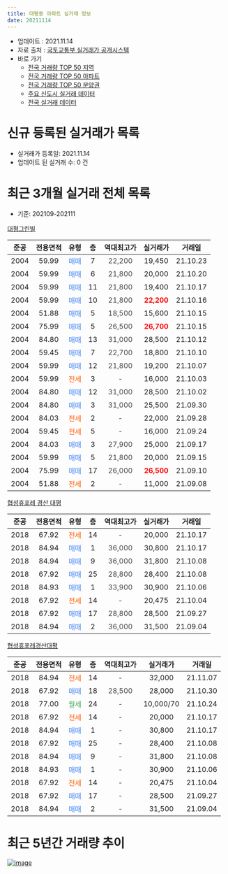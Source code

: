 ```yaml
---
title: 대평동 아파트 실거래 정보
date: 20211114
---
```


* 업데이트 : 2021.11.14
* 자료 출처 : [국토교통부 실거래가 공개시스템](http://rt.molit.go.kr)
* 바로 가기
    * [전국 거래량 TOP 50 지역](https://apt-info.github.io/apt-trade-info/tr)
    * [전국 거래량 TOP 50 아파트](https://apt-info.github.io/apt-trade-info/ta)
    * [전국 거래량 TOP 50 분양권](https://apt-info.github.io/apt-trade-info/tb)
    * [주요 신도시 실거래 데이터](https://apt-info.github.io/apt-trade-info/newtown)
    * [전국 실거래 데이터](https://apt-info.github.io/apt-trade-info/all)



<script async src="https://pagead2.googlesyndication.com/pagead/js/adsbygoogle.js"></script>
<!-- 기본광고 -->
<ins class="adsbygoogle"
     style="display:block"
     data-ad-client="ca-pub-1142216861245946"
     data-ad-slot="4805727019"
     data-ad-format="auto"
     data-full-width-responsive="true"></ins>
<script>
     (adsbygoogle = window.adsbygoogle || []).push({});
</script>


# 신규 등록된 실거래가 목록

* 실거래가 등록일: 2021.11.14
* 업데이트 된 실거래 수: 0 건




<script async src="https://pagead2.googlesyndication.com/pagead/js/adsbygoogle.js"></script>
<!-- 기본광고 -->
<ins class="adsbygoogle"
     style="display:block"
     data-ad-client="ca-pub-1142216861245946"
     data-ad-slot="4805727019"
     data-ad-format="auto"
     data-full-width-responsive="true"></ins>
<script>
     (adsbygoogle = window.adsbygoogle || []).push({});
</script>


# 최근 3개월 실거래 전체 목록
* 기준: 202109-202111


[대평그린빌](https://search.naver.com/search.naver?query=%EB%8C%80%ED%8F%89%EA%B7%B8%EB%A6%B0%EB%B9%8C)

|준공|전용면적|유형|층|역대최고가|실거래가|거래일|
|:---:|:---:|:---:|:---:|:---:|:---:|:---:|
|2004|59.99|<span style="color:#4285F3">매매</span>|7|<span style="color:#444444">22,200</span>|19,450|21.10.23|
|2004|59.99|<span style="color:#4285F3">매매</span>|6|<span style="color:#444444">21,800</span>|20,000|21.10.20|
|2004|59.99|<span style="color:#4285F3">매매</span>|11|<span style="color:#444444">21,800</span>|19,400|21.10.17|
|2004|59.99|<span style="color:#4285F3">매매</span>|10|<span style="color:#444444">21,800</span>|<b><span style="color:#FF0000">22,200</span></b>|21.10.16|
|2004|51.88|<span style="color:#4285F3">매매</span>|5|<span style="color:#444444">18,500</span>|15,600|21.10.15|
|2004|75.99|<span style="color:#4285F3">매매</span>|5|<span style="color:#444444">26,500</span>|<b><span style="color:#FF0000">26,700</span></b>|21.10.15|
|2004|84.80|<span style="color:#4285F3">매매</span>|13|<span style="color:#444444">31,000</span>|28,500|21.10.12|
|2004|59.45|<span style="color:#4285F3">매매</span>|7|<span style="color:#444444">22,700</span>|18,800|21.10.10|
|2004|59.99|<span style="color:#4285F3">매매</span>|12|<span style="color:#444444">21,800</span>|19,200|21.10.07|
|2004|59.99|<span style="color:#FF5A00">전세</span>|3|<span style="color:#444444">-</span>|16,000|21.10.03|
|2004|84.80|<span style="color:#4285F3">매매</span>|12|<span style="color:#444444">31,000</span>|28,500|21.10.02|
|2004|84.80|<span style="color:#4285F3">매매</span>|3|<span style="color:#444444">31,000</span>|25,500|21.09.30|
|2004|84.03|<span style="color:#FF5A00">전세</span>|2|<span style="color:#444444">-</span>|22,000|21.09.28|
|2004|59.45|<span style="color:#FF5A00">전세</span>|5|<span style="color:#444444">-</span>|16,000|21.09.24|
|2004|84.03|<span style="color:#4285F3">매매</span>|3|<span style="color:#444444">27,900</span>|25,000|21.09.17|
|2004|59.99|<span style="color:#4285F3">매매</span>|5|<span style="color:#444444">21,800</span>|20,000|21.09.15|
|2004|75.99|<span style="color:#4285F3">매매</span>|17|<span style="color:#444444">26,000</span>|<b><span style="color:#FF0000">26,500</span></b>|21.09.10|
|2004|51.88|<span style="color:#FF5A00">전세</span>|2|<span style="color:#444444">-</span>|11,000|21.09.08|

[협성휴포레 경산 대평](https://search.naver.com/search.naver?query=%ED%98%91%EC%84%B1%ED%9C%B4%ED%8F%AC%EB%A0%88+%EA%B2%BD%EC%82%B0+%EB%8C%80%ED%8F%89)

|준공|전용면적|유형|층|역대최고가|실거래가|거래일|
|:---:|:---:|:---:|:---:|:---:|:---:|:---:|
|2018|67.92|<span style="color:#FF5A00">전세</span>|14|<span style="color:#444444">-</span>|20,000|21.10.17|
|2018|84.94|<span style="color:#4285F3">매매</span>|1|<span style="color:#444444">36,000</span>|30,800|21.10.17|
|2018|84.94|<span style="color:#4285F3">매매</span>|9|<span style="color:#444444">36,000</span>|31,800|21.10.08|
|2018|67.92|<span style="color:#4285F3">매매</span>|25|<span style="color:#444444">28,800</span>|28,400|21.10.08|
|2018|84.93|<span style="color:#4285F3">매매</span>|1|<span style="color:#444444">33,900</span>|30,900|21.10.06|
|2018|67.92|<span style="color:#FF5A00">전세</span>|14|<span style="color:#444444">-</span>|20,475|21.10.04|
|2018|67.92|<span style="color:#4285F3">매매</span>|17|<span style="color:#444444">28,800</span>|28,500|21.09.27|
|2018|84.94|<span style="color:#4285F3">매매</span>|2|<span style="color:#444444">36,000</span>|31,500|21.09.04|

[협성휴포레경산대평](https://search.naver.com/search.naver?query=%ED%98%91%EC%84%B1%ED%9C%B4%ED%8F%AC%EB%A0%88%EA%B2%BD%EC%82%B0%EB%8C%80%ED%8F%89)

|준공|전용면적|유형|층|역대최고가|실거래가|거래일|
|:---:|:---:|:---:|:---:|:---:|:---:|:---:|
|2018|84.94|<span style="color:#FF5A00">전세</span>|14|<span style="color:#444444">-</span>|32,000|21.11.07|
|2018|67.92|<span style="color:#4285F3">매매</span>|18|<span style="color:#444444">28,500</span>|28,000|21.10.30|
|2018|77.00|<span style="color:#34A853">월세</span>|24|<span style="color:#444444">-</span>|10,000/70|21.10.24|
|2018|67.92|<span style="color:#FF5A00">전세</span>|14|<span style="color:#444444">-</span>|20,000|21.10.17|
|2018|84.94|<span style="color:#4285F3">매매</span>|1|<span style="color:#444444">-</span>|30,800|21.10.17|
|2018|67.92|<span style="color:#4285F3">매매</span>|25|<span style="color:#444444">-</span>|28,400|21.10.08|
|2018|84.94|<span style="color:#4285F3">매매</span>|9|<span style="color:#444444">-</span>|31,800|21.10.08|
|2018|84.93|<span style="color:#4285F3">매매</span>|1|<span style="color:#444444">-</span>|30,900|21.10.06|
|2018|67.92|<span style="color:#FF5A00">전세</span>|14|<span style="color:#444444">-</span>|20,475|21.10.04|
|2018|67.92|<span style="color:#4285F3">매매</span>|17|<span style="color:#444444">-</span>|28,500|21.09.27|
|2018|84.94|<span style="color:#4285F3">매매</span>|2|<span style="color:#444444">-</span>|31,500|21.09.04|



<script async src="https://pagead2.googlesyndication.com/pagead/js/adsbygoogle.js"></script>
<!-- 기본광고 -->
<ins class="adsbygoogle"
     style="display:block"
     data-ad-client="ca-pub-1142216861245946"
     data-ad-slot="4805727019"
     data-ad-format="auto"
     data-full-width-responsive="true"></ins>
<script>
     (adsbygoogle = window.adsbygoogle || []).push({});
</script>


# 최근 5년간 거래량 추이


<div style="width:100%;">
    <canvas id="deal_progress" height="200"></canvas>
</div>

<script>
new Chart(document.getElementById("deal_progress"), {
    type: 'line',
    data: {
        labels: ['16.01','16.02','16.03','16.04','16.05','16.06','16.07','16.08','16.09','16.10','16.11','16.12','17.01','17.02','17.03','17.04','17.05','17.06','17.07','17.08','17.09','17.10','17.11','17.12','18.01','18.02','18.03','18.04','18.05','18.06','18.07','18.08','18.09','18.10','18.11','18.12','19.01','19.02','19.03','19.04','19.05','19.06','19.07','19.08','19.09','19.10','19.11','19.12','20.01','20.02','20.03','20.04','20.05','20.06','20.07','20.08','20.09','20.10','20.11','20.12','21.01','21.02','21.03','21.04','21.05','21.06','21.07','21.08','21.09','21.10','21.11'],
        datasets: [{
            label: '매매/분양권',
            data: [1,1,3,5,2,8,4,6,7,5,14,1,2,6,8,2,5,9,20,22,11,13,10,60,18,19,23,25,25,23,23,27,18,19,19,13,16,8,9,18,25,13,18,13,8,13,22,9,16,13,6,11,12,12,16,18,17,10,27,26,18,11,18,8,18,9,7,8,8,19,0],
            borderColor: "rgba(66, 133, 243, 1)",
            backgroundColor: "rgba(66, 133, 243, 0.05)",
            borderWidth: 1,
            pointRadius: 0,
            fill: false,
            lineTension: 0
        },{
            label: '전/월세',
            data: [5,7,2,2,1,5,4,4,4,7,5,5,6,8,4,2,2,5,7,9,8,4,6,1,8,3,9,10,8,9,15,24,14,17,6,11,11,16,5,10,3,6,9,4,5,10,3,10,7,7,7,6,7,8,12,10,4,8,8,9,1,4,9,7,7,10,2,6,3,6,1],
            borderColor: "rgba(255, 90, 0, 1)",
            backgroundColor: "rgba(255, 90, 0, 0.05)",
            borderWidth: 1,
            pointRadius: 0,
            fill: false,
            lineTension: 0
        },{
            label: '합계',
            data: [6,8,5,7,3,13,8,10,11,12,19,6,8,14,12,4,7,14,27,31,19,17,16,61,26,22,32,35,33,32,38,51,32,36,25,24,27,24,14,28,28,19,27,17,13,23,25,19,23,20,13,17,19,20,28,28,21,18,35,35,19,15,27,15,25,19,9,14,11,25,1],
            borderColor: "rgba(0, 0, 0, 1)",
            backgroundColor: "rgba(0, 0, 0, 0.03)",
            borderWidth: 0.1,
            pointRadius: 0,
            fill: true,
            lineTension: 0
        }
        ]
    },
    options: {
        responsive: true,
        title: {
            display: false
        },
        tooltips: {
            mode: 'index',
            intersect: false
        },
        hover: {
            mode: 'nearest',
            intersect: true
        },
        scales: {
            xAxes: [{
                display: true,
                scaleLabel: {
                    display: true,
                    labelString: '년/월'
                }
            }],
            yAxes: [{
                display: true,
                ticks: {
                    suggestedMin: 0,
                },
                scaleLabel: {
                    display: true,
                    labelString: '실거래 수'
                }
            }]
        }
    }
});

</script>


[![image](https://apt-info.github.io/images/2020-01-03-apt-trade-info/1024x500.png)](https://play.google.com/store/apps/details?id=com.aptinfo.apttradeinfo)


